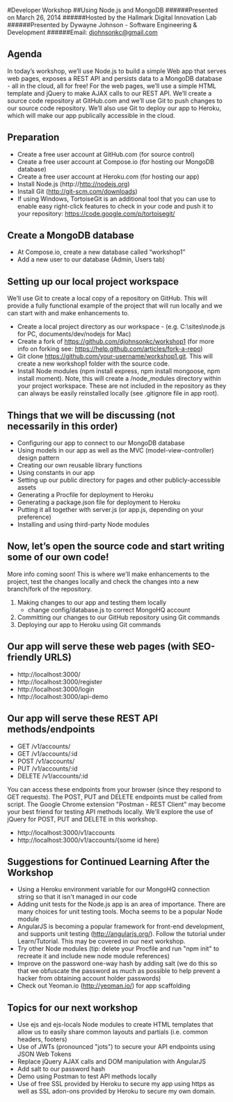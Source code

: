#Developer Workshop
##Using Node.js and MongoDB
######Presented on March 26, 2014
######Hosted by the Hallmark Digital Innovation Lab 
######Presented by Dywayne Johnson - Software Engineering & Development
######Email: djohnsonkc@gmail.com

Agenda
--------------

In today’s workshop, we’ll use Node.js to build a simple Web app that serves web pages, exposes a REST API and persists data to a MongoDB database - all in the cloud, all for free! For the web pages, we’ll use a simple HTML template and jQuery to make AJAX calls to our REST API. We’ll create a source code repository at GitHub.com and we’ll use Git to push changes to our source code repository. We’ll also use Git to deploy our app to Heroku, which will make our app publically accessible in the cloud. 

Preparation
--------------

- Create a free user account at GitHub.com (for source control) 
- Create a free user account at Compose.io (for hosting our MongoDB database) 
- Create a free user account at Heroku.com (for hosting our app)
- Install Node.js (http://http://nodejs.org)
- Install Git (http://git-scm.com/downloads)
- If using Windows, TortoiseGit is an additional tool that you can use to enable easy right-click features to check in your code and push it to your repository: https://code.google.com/p/tortoisegit/


Create a MongoDB database
--------------

- At Compose.io, create a new database called “workshop1”
- Add a new user to our database (Admin, Users tab)

Setting up our local project workspace
--------------

We’ll use Git to create a local copy of a repository on GitHub. This will provide a fully functional example of the project that will run locally and we can start with and make enhancements to.

- Create a local project directory as our workspace - (e.g. C:\sites\node.js for PC, documents/dev/nodejs for Mac)
- Create a fork of https://github.com/djohnsonkc/workshop1 (for more info on forking see: https://help.github.com/articles/fork-a-repo)
- Git clone https://github.com/your-username/workshop1.git. This will create a new workshop1 folder with the source code.
- Install Node modules (npm install express, npm install mongoose, npm install moment). Note, this will create a /node_modules directory within your project workspace. These are not included in the repository as they can always be easily reinstalled locally (see .gitignore file in app root).

Things that we will be discussing (not necessarily in this order)
--------------

- Configuring our app to connect to our MongoDB database
- Using models in our app as well as the MVC (model-view-controller) design pattern
- Creating our own reusable library functions
- Using constants in our app
- Setting up our public directory for pages and other publicly-accessible assets
- Generating a Procfile for deployment to Heroku
- Generating a package.json file for deployment to Heroku 
- Putting it all together with server.js (or app.js, depending on your preference)
- Installing and using third-party Node modules


Now, let’s open the source code and start writing some of our own code!
--------------

More info coming soon! This is where we'll make enhancements to the project, test the changes locally and check the changes into a new branch/fork of the repository. 

1. Making changes to our app and testing them locally 
	- change config/database.js to correct MongoHQ account
2. Committing our changes to our GitHub repository using Git commands
3. Deploying our app to Heroku using Git commands


Our app will serve these web pages (with SEO-friendly URLS)
--------------

- http://localhost:3000/  
- http://localhost:3000/register
- http://localhost:3000/login
- http://localhost:3000/api-demo

Our app will serve these REST API methods/endpoints
--------------

- GET /v1/accounts/ 
- GET /v1/accounts/:id 
- POST /v1/accounts/
- PUT /v1/accounts/:id
- DELETE /v1/accounts/:id

You can access these endpoints from your browser (since they respond to GET requests). The POST, PUT and DELETE endpoints must be called from script. The Google Chrome extension "Postman - REST Client" may become your best friend for testing API methods locally. We'll explore the use of jQuery for POST, PUT and DELETE in this workshop.

- http://localhost:3000/v1/accounts
- http://localhost:3000/v1/accounts/{some id here}



Suggestions for Continued Learning After the Workshop
--------------

- Using a Heroku environment variable for our MongoHQ connection string so that it isn't managed in our code
- Adding unit tests for the Node.js app is an area of importance. There are many choices for unit testing tools. Mocha seems to be a popular Node module
- AngularJS is becoming a popular framework for front-end development, and supports unit testing (http://angularjs.org/). Follow the tutorial under Learn/Tutorial. This may be covered in our next workshop.
- Try other Node modules (tip: delete your Procfile and run "npm init" to recreate it and include new node module references)
- Improve on the password one-way hash by adding salt (we do this so that we obfuscate the password as much as possible to help prevent a hacker from obtaining account holder passwords)
- Check out Yeoman.io (http://yeoman.io/) for app scaffolding


Topics for our next workshop
--------------

- Use ejs and ejs-locals Node modules to create HTML templates that allow us to easily share common layouts and partials (i.e. common headers, footers)
- Use of JWTs (pronounced "jots") to secure your API endpoints using JSON Web Tokens
- Replace jQuery AJAX calls and DOM manipulation with AngularJS
- Add salt to our password hash
- Demo using Postman to test API methods locally
- Use of free SSL provided by Heroku to secure my app using https as well as SSL adon-ons provided by Heroku to secure my own domain.









